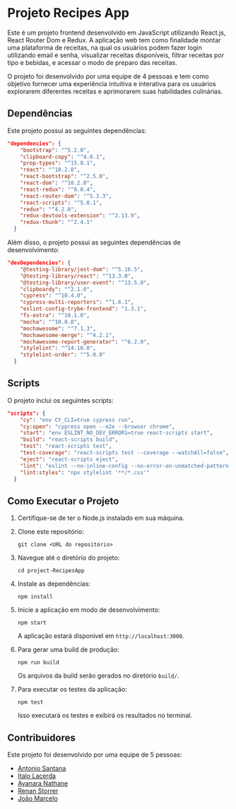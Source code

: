 # Projeto Recipes App

Este é um projeto frontend desenvolvido em JavaScript utilizando React.js, React Router Dom e Redux. A aplicação web tem como finalidade montar uma plataforma de receitas, na qual os usuários podem fazer login utilizando email e senha, visualizar receitas disponíveis, filtrar receitas por tipo e bebidas, e acessar o modo de preparo das receitas.

O projeto foi desenvolvido por uma equipe de 4 pessoas e tem como objetivo fornecer uma experiência intuitiva e interativa para os usuários explorarem diferentes receitas e aprimorarem suas habilidades culinárias.

## Dependências

Este projeto possui as seguintes dependências:

```json
"dependencies": {
    "bootstrap": "^5.2.0",
    "clipboard-copy": "^4.0.1",
    "prop-types": "^15.8.1",
    "react": "^18.2.0",
    "react-bootstrap": "^2.5.0",
    "react-dom": "^18.2.0",
    "react-redux": "^8.0.4",
    "react-router-dom": "^5.3.3",
    "react-scripts": "^5.0.1",
    "redux": "^4.2.0",
    "redux-devtools-extension": "^2.13.9",
    "redux-thunk": "^2.4.1"
  }
```

Além disso, o projeto possui as seguintes dependências de desenvolvimento:

```json
"devDependencies": {
    "@testing-library/jest-dom": "^5.16.5",
    "@testing-library/react": "^13.3.0",
    "@testing-library/user-event": "^13.5.0",
    "clipboardy": "^2.1.0",
    "cypress": "^10.4.0",
    "cypress-multi-reporters": "^1.6.1",
    "eslint-config-trybe-frontend": "1.3.1",
    "fs-extra": "^10.1.0",
    "mocha": "^10.0.0",
    "mochawesome": "^7.1.3",
    "mochawesome-merge": "^4.2.1",
    "mochawesome-report-generator": "^6.2.0",
    "stylelint": "^14.10.0",
    "stylelint-order": "^5.0.0"
  }
```

## Scripts

O projeto inclui os seguintes scripts:

```json
"scripts": {
    "cy": "env CY_CLI=true cypress run",
    "cy:open": "cypress open --e2e --browser chrome",
    "start": "env ESLINT_NO_DEV_ERRORS=true react-scripts start",
    "build": "react-scripts build",
    "test": "react-scripts test",
    "test-coverage": "react-scripts test --coverage --watchAll=false",
    "eject": "react-scripts eject",
    "lint": "eslint --no-inline-config --no-error-on-unmatched-pattern -c .eslintrc.json . --ext .js,.jsx",
    "lint:styles": "npx stylelint '**/*.css'"
  }
```

## Como Executar o Projeto

1. Certifique-se de ter o Node.js instalado em sua máquina.

2. Clone este repositório:

   ```
   git clone <URL do repositório>
   ```

3. Navegue até o diretório do projeto:

   ```
   cd project-RecipesApp
   ```

4. Instale as dependências:

   ```
   npm install
   ```



5. Inicie a aplicação em modo de desenvolvimento:

   ```
   npm start
   ```

   A aplicação estará disponível em `http://localhost:3000`.

6. Para gerar uma build de produção:

   ```
   npm run build
   ```

   Os arquivos da build serão gerados no diretório `build/`.

7. Para executar os testes da aplicação:

   ```
   npm test
   ```

   Isso executará os testes e exibirá os resultados no terminal.

## Contribuidores

Este projeto foi desenvolvido por uma equipe de 5 pessoas:

- [Antonio Santana](https://github.com/antonioclp)
- [Italo Lacerda](https://github.com/ItaloLacerda)
- [Ayanara Nathane](https://github.com/ayanara)
- [Renan Storrer](https://github.com/Renan-Storrer)
- [João Marcelo](https://github.com/JohnnyNWT)

